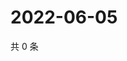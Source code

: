 # 2022-06-05

共 0 条

<!-- BEGIN WEIBO -->
<!-- 最后更新时间 Sun Jun 05 2022 17:11:39 GMT+0800 (China Standard Time) -->

<!-- END WEIBO -->
